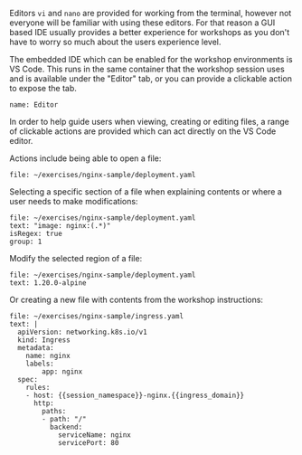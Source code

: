 Editors ``vi`` and ``nano`` are provided for working from the terminal, however not everyone will be familiar with using these editors. For that reason a GUI based IDE usually provides a better experience for workshops as you don't have to worry so much about the users experience level.

The embedded IDE which can be enabled for the workshop environments is VS Code. This runs in the same container that the workshop session uses and is available under the "Editor" tab, or you can provide a clickable action to expose the tab.

```dashboard:open-dashboard
name: Editor
```

In order to help guide users when viewing, creating or editing files, a range of clickable actions are provided which can act directly on the VS Code editor.

Actions include being able to open a file:

```editor:open-file
file: ~/exercises/nginx-sample/deployment.yaml
```

Selecting a specific section of a file when explaining contents or where a user needs to make modifications:

```editor:select-matching-text
file: ~/exercises/nginx-sample/deployment.yaml
text: "image: nginx:(.*)"
isRegex: true
group: 1
```

Modify the selected region of a file:

```editor:replace-text-selection
file: ~/exercises/nginx-sample/deployment.yaml
text: 1.20.0-alpine
```

Or creating a new file with contents from the workshop instructions:

```editor:append-lines-to-file
file: ~/exercises/nginx-sample/ingress.yaml
text: |
  apiVersion: networking.k8s.io/v1
  kind: Ingress
  metadata:
    name: nginx
    labels:
        app: nginx
  spec:
    rules:
    - host: {{session_namespace}}-nginx.{{ingress_domain}}
      http:
        paths:
        - path: "/"
          backend:
            serviceName: nginx
            servicePort: 80
```
